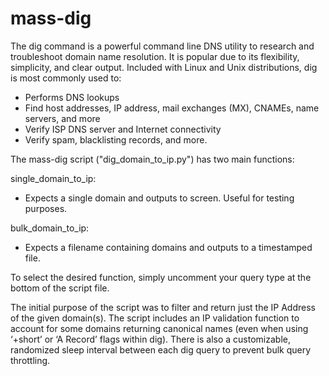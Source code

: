 # mass-dig

The dig command is a powerful command line DNS utility to research and troubleshoot domain name resolution. It is popular due to its flexibility, simplicity, and clear output. Included with Linux and Unix distributions, dig is most commonly used to:

- Performs DNS lookups
- Find host addresses, IP address, mail exchanges (MX), CNAMEs, name servers, and more
- Verify ISP DNS server and Internet connectivity
- Verify spam, blacklisting records, and more.

The mass-dig script ("dig_domain_to_ip.py") has two main functions:

single_domain_to_ip:
 - Expects a single domain and outputs to screen. Useful for testing purposes.
 
bulk_domain_to_ip:
 - Expects a filename containing domains and outputs to a timestamped file.

To select the desired function, simply uncomment your query type at the bottom of the script file. 

The initial purpose of the script was to filter and return just the IP Address of the given domain(s). The script includes an IP validation function to account for some domains returning canonical names (even when using ‘+short’ or ‘A Record’ flags within dig). There is also a customizable, randomized sleep interval between each dig query to prevent bulk query throttling. 
